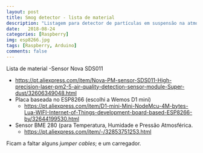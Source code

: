 ```yaml
---
layout: post
title: Smog detector - lista de material
description: "Listagem para detector de partículas em suspensão na atmosfera"
date:   2018-08-24
categories: [Raspberry]
img: esp8266.jpg
tags: [Raspberry, Arduino]
comments: false
---
```


Lista de material
-Sensor Nova SDS011
  - https://pt.aliexpress.com/item/Nova-PM-sensor-SDS011-High-precision-laser-pm2-5-air-quality-detection-sensor-module-Super-dust/32606349048.html
- Placa baseada no ESP8266 (escolhi a Wemos D1 mini)
  - https://pt.aliexpress.com/item/D1-mini-Mini-NodeMcu-4M-bytes-Lua-WIFI-Internet-of-Things-development-board-based-ESP8266-by/32644199530.html
- Sensor BME 280 (para Temperatura, Humidade e Pressão Atmosférica.
   - https://pt.aliexpress.com/item/-/32853751253.html
   
Ficam a faltar alguns *jumper cables*; e um carregador.
